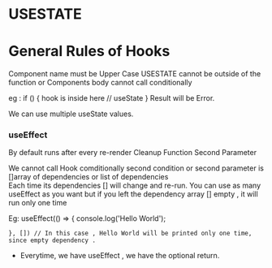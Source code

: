 # USESTATE

# General Rules of Hooks 

Component name must be Upper Case 
USESTATE cannot be outside of the function or Components body
cannot call conditionally 

eg : if () { 
    hook is inside here // useState
}
Result will be Error. 


We can use multiple useState values. 

### useEffect 

 By default runs after every re-render 
 Cleanup Function 
 Second Parameter 

 We cannot call Hook comditionally 
 second condition or second parameter is []array of dependencies or list of dependencies  
 Each time its dependencies [] will change and re-run. 
 You can use as many useEffect as you want 
 but if you left the dependency array [] empty , it will run only one time 

Eg: 
    useEffect(() => {
        console.log('Hello World');
        
    }, []) // In this case , Hello World will be printed only one time, since empty dependency . 

- Everytime, we have useEffect , we have the optional return. 
